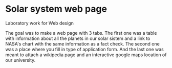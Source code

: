 # Solar system web page
Laboratory work for Web design

The goal was to make a web page with 3 tabs. The first one was a table with information about all the planets in our solar sistem and a link to NASA's chart with the same 
information as a fact check. The second one was a place where you fill in type of application form. And the last one was meant to attach a wikipedia page and an interactive 
google maps location of our university.
